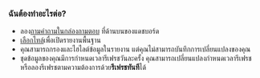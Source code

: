 ### <a name="what-now"></a>ฉันต้องทำอะไรต่อ?
* ลอง[ถามคำถามในกล่องถามตอบ](../power-bi-q-and-a.md) ที่ด้านบนของแดชบอร์ด
* [เลือกไทล์](../service-dashboard-tiles.md)เพื่อเปิดรายงานพื้นฐาน
* คุณสามารถกรองและไฮไลต์ข้อมูลในรายงาน แต่คุณไม่สามารถบันทึกการเปลี่ยนแปลงของคุณ
* ชุดข้อมูลของคุณมีการกำหนดเวลารีเฟรชวันละครั้ง คุณสามารถเปลี่ยนแปลงกำหนดเวลารีเฟรช หรือลองรีเฟรชตามความต้องการด้วย**รีเฟรชทันที**ได้

